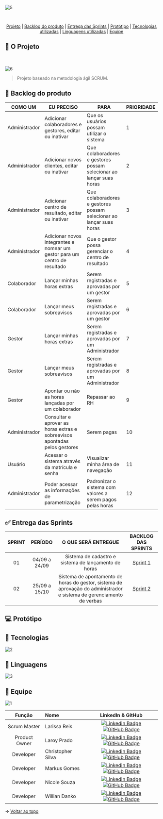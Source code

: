 ![5](https://github.com/codecatss/API-BD3/assets/108769169/763ec606-e29d-44b8-a273-0cf98ba6f7b3)

<br id="topo">
<p align="center">
    <a href="#sobre">Projeto</a>  |
    <a href="#backlogs">Backlog do produto</a>  |
    <a href="#entrega">Entrega das Sprints</a>  |
    <a href="#prototipo">Protótipo</a>   |
    <a href="#tecnologias">Tecnologias utilizadas</a>  |
    <a href="#linguagens">Linguagens utilizadas</a>  |
    <a href="#equipe">Equipe</a>
</p>

<span id="sobre">

## :page_with_curl: O Projeto
<br></br>
![6](https://github.com/codecatss/API-BD3/assets/108769169/d2f18112-eb5d-47cf-8906-ef4f29fa7dca)
> Projeto baseado na metodologia ágil SCRUM.

<span id="backlogs">



## :dart: Backlog do produto

<table>
  <thead>
    <tr>
      <th>COMO UM</th>
      <th>EU PRECISO</th>
      <th>PARA</th>
      <th>PRIORIDADE</th>
    </tr>
  </thead>
  <tbody>
    <tr>
      <td>Administrador</td>
      <td>Adicionar colaboradores e gestores, editar ou inativar</td>
      <td>Que os usuários possam utilizar o sistema</td>
      <td>1</td>
    </tr>
    <tr>
      <td>Administrador</td>
      <td>Adicionar novos clientes, editar ou inativar</td>
      <td>Que colaboradores e gestores possam selecionar ao lançar suas horas</td>
      <td>2</td>
    </tr>
    <tr>
      <td>Administrador</td>
      <td>Adicionar centro de resultado, editar ou inativar</td>
      <td>Que colaboradores e gestores possam selecionar ao lançar suas horas</td>
      <td>3</td>
    </tr>
    <tr>
      <td>Administrador</td>
      <td>Adicionar novos integrantes e nomear um gestor para um centro de resultado</td>
      <td>Que o gestor possa gerenciar o centro de resultado</td>
      <td>4</td>
    </tr>
    <tr>
      <td>Colaborador</td>
      <td>Lançar minhas horas extras</td>
      <td>Serem registradas e aprovadas por um gestor</td>
      <td>5</td>
    </tr>
    <tr>
      <td>Colaborador</td>
      <td>Lançar meus sobreavisos</td>
      <td>Serem registradas e aprovadas por um gestor</td>
      <td>6</td>
    </tr>
    <tr>
      <td>Gestor</td>
      <td>Lançar minhas horas extras</td>
      <td>Serem registradas e aprovadas por um Administrador</td>
      <td>7</td>
    </tr>
    <tr>
      <td>Gestor</td>
      <td>Lançar meus sobreavisos</td>
      <td>Serem registradas e aprovadas por um Administrador</td>
      <td>8</td>
    </tr>
    <tr>
      <td>Gestor</td>
      <td>Apontar ou não as horas lançadas por um colaborador</td>
      <td>Repassar ao RH</td>
      <td>9</td>
    </tr>
    <tr>
      <td>Administrador</td>
      <td>Consultar e aprovar as horas extras e sobreavisos apontadas pelos gestores</td>
      <td>Serem pagas</td>
      <td>10</td>
    </tr>
    <tr>
      <td>Usuário</td>
      <td>Acessar o sistema através da matrícula e senha</td>
      <td>Visualizar minha área de navegação</td>
      <td>11</td>
    </tr>
    <tr>
      <td>Administrador</td>
      <td>Poder acessar as informações de parametrização</td>
      <td>Padronizar o sistema com valores a serem pagos pelas horas</td>
      <td>12</td>
    </tr>
  </tbody>
</table>

<span id="entrega">

## :white_check_mark: Entrega das Sprints

| **SPRINT** | **PERÍODO**| **O QUE SERÁ ENTREGUE** | **BACKLOG DAS SPRINTS** |
|:-------------:|:-----------------------:|:-------------------------:|:-------------------------:|
|  01  | 04/09 a 24/09 | Sistema de cadastro e sistema de lançamento de horas | <a href="https://github.com/codecatss/API-BD3/wiki/Sprint-1">Sprint 1</a> |
|  02  | 25/09 a 15/10 | Sistema de apontamento de horas do gestor, sistema de aprovação do administrador e sistema de gerenciamento de verbas | <a href="https://github.com/codecatss/API-BD3/wiki/Sprint-2">Sprint 2</a>

<span id="prototipo">

## :computer: Protótipo

<span id="tecnologias">

## :wrench: Tecnologias
![2](https://github.com/codecatss/API-BD3/assets/108769169/7d4ae4e8-74cc-4dd4-a6c7-06c1a19db0b3)

<span id="linguagens">

## 📖 Linguagens
![3](https://github.com/codecatss/API-BD3/assets/108769169/34753a8e-1dd7-4115-9e44-784dd82e10df)

<span id="equipe">

## :busts_in_silhouette: Equipe
![1](https://github.com/codecatss/API-BD3/assets/108769169/17939c17-0cb3-427f-8bd7-c89266c103df)

|    Função     | Nome    |    LinkedIn & GitHub      |
| :-----------: | :------------------------------------ | :-------------------------------------------------------------------------------------------------------------------------------------------------------------------------------------------------------------------------------------------------------------------------------------------------------------------------: |
| Scrum Master | Larissa Reis        |     [![Linkedin Badge](https://img.shields.io/badge/Linkedin-blue?style=flat-square&logo=Linkedin&logoColor=white)](https://www.linkedin.com/in/larissa-reis-693568250/) [![GitHub Badge](https://img.shields.io/badge/GitHub-111217?style=flat-square&logo=github&logoColor=white)](https://github.com/larissa-fernanda)              |
| Product Owner | Laroy Prado      |     [![Linkedin Badge](https://img.shields.io/badge/Linkedin-blue?style=flat-square&logo=Linkedin&logoColor=white)](https://www.linkedin.com/in/laroyprado/) [![GitHub Badge](https://img.shields.io/badge/GitHub-111217?style=flat-square&logo=github&logoColor=white)](https://github.com/laroyprado)              |
| Developer| Christopher Silva         |     [![Linkedin Badge](https://img.shields.io/badge/Linkedin-blue?style=flat-square&logo=Linkedin&logoColor=white)](https://www.linkedin.com/in/christophercs) [![GitHub Badge](https://img.shields.io/badge/GitHub-111217?style=flat-square&logo=github&logoColor=white)](https://github.com/chriskryon) |
| Developer| Markus Gomes        |     [![Linkedin Badge](https://img.shields.io/badge/Linkedin-blue?style=flat-square&logo=Linkedin&logoColor=white)](https://www.linkedin.com/in/markus-gomes-013b76250) [![GitHub Badge](https://img.shields.io/badge/GitHub-111217?style=flat-square&logo=github&logoColor=white)](https://github.com/markusgomes)              |
| Developer | Nicole Souza           |     [![Linkedin Badge](https://img.shields.io/badge/Linkedin-blue?style=flat-square&logo=Linkedin&logoColor=white)](https://www.linkedin.com/in/nicolem-souza/) [![GitHub Badge](https://img.shields.io/badge/GitHub-111217?style=flat-square&logo=github&logoColor=white)](https://github.com/NicSouza)              |
| Developer | Willian Danko      |     [![Linkedin Badge](https://img.shields.io/badge/Linkedin-blue?style=flat-square&logo=Linkedin&logoColor=white)](https://www.linkedin.com/in/willian-danko-leite-caboski-5410741b4) [![GitHub Badge](https://img.shields.io/badge/GitHub-111217?style=flat-square&logo=github&logoColor=white)](https://github.com/DankoCaboski)

→ [Voltar ao topo](#topo)





